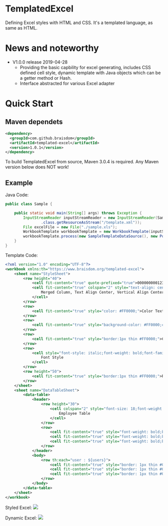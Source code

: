 # TemplatedExcel
Defining Excel styles with HTML and CSS. It's a templated language, as same as HTML.
# News and noteworthy
- V1.0.0 release 2019-04-28
	- Providing the basic capbility for excel generating, includes CSS defined cell style, dynamic template with Java objects which can be a getter method or Hash.
	- Interface abstracted for various  Excel adapter

# Quick Start
## Maven dependets
```xml
<dependency>
  <groupId>com.github.braisdom</groupId>
  <artifactId>templated-excel</artifactId>
  <version>1.0.1</version>
</dependency>
```
To build TemplatedExcel from source, Maven 3.0.4 is required. Any Maven version below does NOT work!

## Example
Java Code:
```java
public class Sample {

    public static void main(String[] args) throws Exception {
        InputStreamReader inputStreamReader = new InputStreamReader(Sample
                .class.getResourceAsStream("/template.xml"));
        File excelFile = new File("./sample.xls");
        WorkbookTemplate workbookTemplate = new WorkbookTemplate(inputStreamReader);
        workbookTemplate.process(new SampleTemplateDataSource(), new PoiWorkBookWriter(), excelFile);
    }
}
```
Template Code:
```xml
<?xml version="1.0" encoding="UTF-8"?>
<workbook xmlns:th="https://www.braisdom.org/templated-excel">
    <sheet name="StyleSheet">
        <row height="40">
            <cell fit-content="true" quote-prefixed="true">00000000012344</cell>
            <cell fit-content="true" colspan="2" style="text-align: center;vertical-align: center;">
                Merged Column, Text Align Center, Vertical Align Center
            </cell>
        </row>
        <row>
            <cell fit-content="true" style="color: #FF0000;">Color Text</cell>
        </row>
        <row>
            <cell fit-content="true" style="background-color: #FF0000;color: #FFFFFF;">Background Color</cell>
        </row>
        <row>
            <cell fit-content="true" style="border:1px thin #FF0000;">Cell Border</cell>
        </row>
        <row>
            <cell style="font-style: italic;font-weight: bold;font-family: Microsoft YaHei;text-decoration: underline;">
                Font Style
            </cell>
        </row>
        <row height="50">
            <cell fit-content="true" style="border:1px thin #FF0000;">Row Height</cell>
        </row>
    </sheet>
    <sheet name="DataTableSheet">
        <data-table>
            <header>
                <row height="30">
                    <cell colspan="2" style="font-size: 18;font-weight: bold;text-align: center;vertical-align: center;">
                        Employee Table
                    </cell>
                </row>
                <row>
                    <cell fit-content="true" style="font-weight: bold;border: 1px thin #000000;">Name</cell>
                    <cell fit-content="true" style="font-weight: bold;border: 1px thin #000000;">Gender</cell>
                    <cell fit-content="true" style="font-weight: bold;border: 1px thin #000000;">Occupation</cell>
                </row>
            </header>
            <body>
                <row th:each="user : ${users}">
                    <cell fit-content="true" style="border: 1px thin #000000;" th:text="${user.name}"/>
                    <cell fit-content="true" style="border: 1px thin #000000;" th:text="${user.gender}"/>
                    <cell fit-content="true" style="border: 1px thin #000000;" th:text="${user.occupation}"/>
                </row>
            </body>
        </data-table>
    </sheet>
</workbook>
```
Styled Excel:
![](https://raw.githubusercontent.com/braisdom/TemplatedExcel/master/images/style.png)

Dynamic Excel:
![](https://github.com/braisdom/TemplatedExcel/blob/master/images/data-table.png?raw=true)